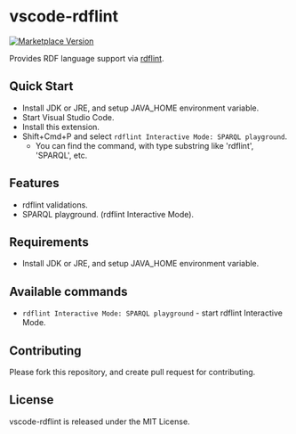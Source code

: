 # vscode-rdflint

[![Marketplace Version](https://vsmarketplacebadge.apphb.com/version/takemikami.vscode-rdflint.svg "Current Release")](https://marketplace.visualstudio.com/items?itemName=takemikami.vscode-rdflint)

Provides RDF language support via [rdflint](https://github.com/imas/rdflint).

## Quick Start

- Install JDK or JRE, and setup JAVA_HOME environment variable.
- Start Visual Studio Code.
- Install this extension.
- Shift+Cmd+P and select `rdflint Interactive Mode: SPARQL playground`.
   - You can find the command, with type substring like 'rdflint', 'SPARQL', etc.

## Features

- rdflint validations.
- SPARQL playground. (rdflint Interactive Mode).

## Requirements

- Install JDK or JRE, and setup JAVA_HOME environment variable.

## Available commands

- `rdflint Interactive Mode: SPARQL playground` - start rdflint Interactive Mode.

## Contributing

Please fork this repository, and create pull request for contributing.

## License

vscode-rdflint is released under the MIT License.
